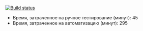 [![Build status](https://ci.appveyor.com/api/projects/status/tel7wrvhvxcjcywf?svg=true)](https://ci.appveyor.com/project/Kate-IQA/testgson)

* Время, затраченное на ручное тестирование (минут): 45
* Время, затраченное на автоматизацию (минут): 295